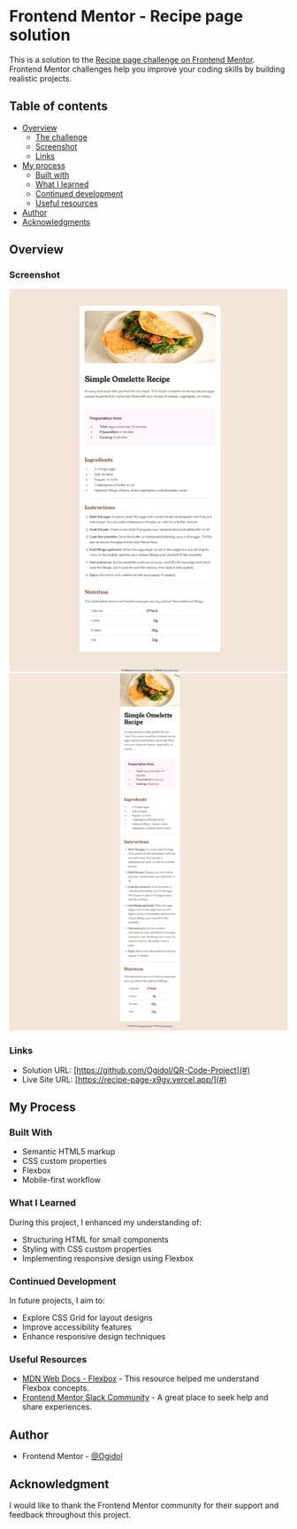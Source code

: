 # Frontend Mentor - Recipe page solution

This is a solution to the [Recipe page challenge on Frontend Mentor](https://www.frontendmentor.io/challenges/recipe-page-KiTsR8QQKm). Frontend Mentor challenges help you improve your coding skills by building realistic projects.

## Table of contents

- [Overview](#overview)
  - [The challenge](#the-challenge)
  - [Screenshot](#screenshot)
  - [Links](#links)
- [My process](#my-process)
  - [Built with](#built-with)
  - [What I learned](#what-i-learned)
  - [Continued development](#continued-development)
  - [Useful resources](#useful-resources)
- [Author](#author)
- [Acknowledgments](#acknowledgments)

## Overview

### Screenshot

![Blog preview Screenshot](desktop-design.jpeg)
![Blog preview Screenshot](mobile-design.jpeg)

### Links

- Solution URL: [https://github.com/Ogidol/QR-Code-Project](#)
- Live Site URL: [https://recipe-page-x9gv.vercel.app/](#)

## My Process

### Built With

- Semantic HTML5 markup
- CSS custom properties
- Flexbox
- Mobile-first workflow

### What I Learned

During this project, I enhanced my understanding of:

- Structuring HTML for small components
- Styling with CSS custom properties
- Implementing responsive design using Flexbox

### Continued Development

In future projects, I aim to:

- Explore CSS Grid for layout designs
- Improve accessibility features
- Enhance responsive design techniques

### Useful Resources

- [MDN Web Docs - Flexbox](https://developer.mozilla.org/en-US/docs/Web/CSS/CSS_Flexible_Box_Layout/Basic_Concepts_of_Flexbox) - This resource helped me understand Flexbox concepts.
- [Frontend Mentor Slack Community](https://www.frontendmentor.io/slack) - A great place to seek help and share experiences.

## Author

- Frontend Mentor - [@Ogidol](https://www.frontendmentor.io/profile/Ogidol)

## Acknowledgment

I would like to thank the Frontend Mentor community for their support and feedback throughout this project.
